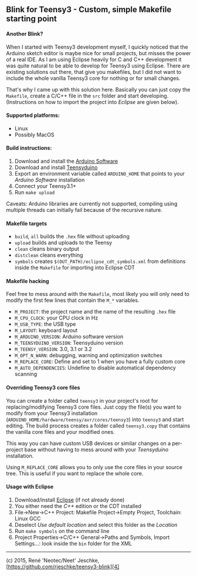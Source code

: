 Blink for Teensy3 - Custom, simple Makefile starting point
---

#### Another Blink?
When I started with Teensy3 development myself, I quickly noticed that the Arduino
sketch editor is maybe nice for small projects, but misses the power of a real
IDE. As I am using Eclipse heavily for C and C++ development it was quite natural
to be able to develop for Teensy3 using Eclipse. There are existing solutions out
there, that give you makefiles, but I did not want to include the whole vanilla
Teensy3 core for nothing or for small changes.

That's why I came up with this solution here. Basically you can just copy the
`Makefile`, create a C/C++ file in the `src` folder and start developing.
(Instructions on how to import the project into *Eclipse* are given below).


#### Supported platforms:
* Linux
* Possibly MacOS


#### Build instructions:

1. Download and install the [Arduino Software][1]
2. Download and install [Teensyduino][2]
3. Export an environment variable called `ARDUINO_HOME` that points to your *Arduino Software* installation
4. Connect your Teensy3.1+
5. Run `make upload`

Caveats: Arduino libraries are currently not supported, compiling using multiple
threads can initially fail because of the recursive nature.


#### Makefile targets
* `build`, `all` builds the `.hex` file without uploading
* `upload` builds and uploads to the Teensy
* `clean` cleans binary output
* `distclean` cleans everything
* `symbols` creates `$(OUT_PATH)/eclipse_cdt_symbols.xml` from definitions inside
the `Makefile` for importing into Eclipse CDT


#### Makefile hacking
Feel free to mess around with the `Makefile`, most likely you will only need to
modify the first few lines that contain the `M_*` variables.

* `M_PROJECT`: the project name and the name of the resulting `.hex` file
* `M_CPU_CLOCK`: your CPU clock in Hz
* `M_USB_TYPE`: the USB type
* `M_LAYOUT`: keyboard layout
* `M_ARDUINO_VERSION`: Arduino software version
* `M_TEENSYDUINO_VERSION`: Teensyduino version
* `M_TEENSY_VERSION`: 3.0, 3.1 or 3.2
* `M_OPT_N_WARN`: debugging, warning and optimization switches
* `M_REPLACE_CORE`: Define and set to 1 when you have a fully custom core
* `M_AUTO_DEPENDENCIES`: Undefine to disable automatical dependency scanning


#### Overriding Teensy3 core files
You can create a folder called `teensy3` in your project's root for replacing/modifying
Teensy3 core files. Just copy the file(s) you want to modify from your Teensy3
installation (`ARDUINO_HOME/hardware/teensy/avr/cores/teensy3`) into `teensy3`
and start editing. The build process creates a folder called `teensy3.copy` that
contains the vanilla core files and your modified ones.

This way you can have custom USB devices or similar changes on a per-project base
without having to mess around with your *Teensyduino* installation.

Using `M_REPLACE_CORE` allows you to only use the core files in your source tree.
This is useful if you want to replace the whole core.


#### Usage with Eclipse
1. Download/install [Eclipse][3] (if not already done)
2. You either need the *C++* edition or the CDT installed
3. File->New->C++ Project: Makefile Project->Empty Project, Toolchain: Linux GCC
4. Deselect *Use default location* and select this folder as the *Location*
5. Run `make symbols` on the command line
6. Project Properties->C/C++ General->Paths and Symbols, Import Settings...: look inside the `bin` folder for the XML


---
(c) 2015, René 'Neotec/Neet' Jeschke, [https://github.com/rjeschke/teensy3-blink][4]

[1]: https://www.arduino.cc/en/Main/Software
[2]: https://www.pjrc.com/teensy/td_download.html
[3]: https://eclipse.org/downloads/
[4]: https://github.com/rjeschke/teensy3-blink

